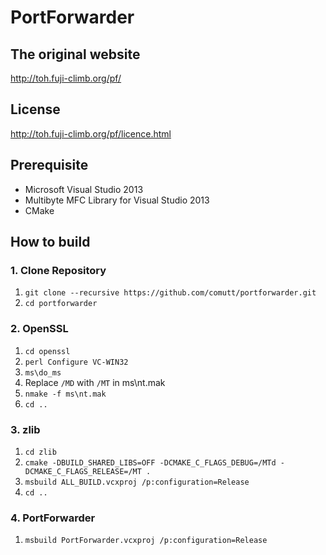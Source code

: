 # PortForwarder

## The original website

http://toh.fuji-climb.org/pf/

## License

http://toh.fuji-climb.org/pf/licence.html

## Prerequisite

* Microsoft Visual Studio 2013
* Multibyte MFC Library for Visual Studio 2013
* CMake

## How to build

### 1. Clone Repository

1. `git clone --recursive https://github.com/comutt/portforwarder.git`
2. `cd portforwarder`

### 2. OpenSSL

1. `cd openssl`
2. `perl Configure VC-WIN32`
3. `ms\do_ms`
4. Replace `/MD` with `/MT` in ms\nt.mak
5. `nmake -f ms\nt.mak`
6. `cd ..`

### 3. zlib

1. `cd zlib`
2. `cmake -DBUILD_SHARED_LIBS=OFF -DCMAKE_C_FLAGS_DEBUG=/MTd -DCMAKE_C_FLAGS_RELEASE=/MT .`
3. `msbuild ALL_BUILD.vcxproj /p:configuration=Release`
4. `cd ..`

### 4. PortForwarder

1. `msbuild PortForwarder.vcxproj /p:configuration=Release`
